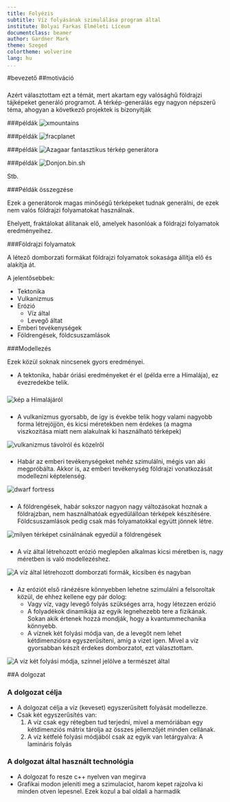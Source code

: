 ```yaml
---
title: Folyézis
subtitle: Víz folyásának szimulálása program által
institute: Bolyai Farkas Elméleti Líceum
documentclass: beamer
author: Gardner Mark
theme: Szeged
colortheme: wolverine
lang: hu
...
```

#bevezető
##motiváció
###
Azért választottam ezt a témát, mert akartam egy valósághű földrajzi
tájképeket generáló programot. A térkép-generálás egy nagyon népszerű téma,
ahogyan a következő projektek is bizonyítják

###példák
![xmountains](images/xmountains.png)

###példák
![fracplanet](images/fracplanet.png)

###példák
![Azagaar fantasztikus térkép generátora](images/Azagaar.png)

###példák
![Donjon.bin.sh](images/donjon2.png)

Stb.

###Példák összegzése

Ezek a generátorok magas minőségű térképeket tudnak generálni, de ezek nem valós földrajzi folyamatokat használnak.

Ehelyett, fraktálokat állítanak elő, amelyek hasonlóak a földrajzi folyamatok eredményeihez.

###Földrajzi folyamatok

A létező domborzati formákat földrajzi folyamatok sokasága állítja elő és alakítja át.

A jelentősebbek:

 * Tektonika
 * Vulkanizmus
 * Erózió
	* Víz által
	* Levegő áltat
 * Emberi tevékenységek
 * Földrengések, földcsuszamlások

###Modellezés

Ezek közül soknak nincsenek gyors eredményei. 

 * A tektonika, habár óriási eredményeket ér el (példa erre a Himalája), ez évezredekbe telik.

###

![kép a Himalájáról](images/himalayas.jpg)

###

 * A vulkanizmus gyorsabb, de így is évekbe telik hogy valami nagyobb forma létrejöjjön, és kicsi méretekben nem érdekes (a magma viszkozitása miatt nem alakulnak ki használható térképek)

![vulkanizmus távolról és közelről](images/volcano.jpg)

###

 * Habár az emberi tevékenységeket nehéz szimulálni, mégis van aki megpróbálta. Akkor is, az emberi tevékenység földrajzi vonatkozását modellezni képtelenség.

![dwarf fortress](images/df.jpg)

###

 * A földrengések, habár sokszor nagyon nagy változásokat hoznak a földrajzban, nem használhatóak egyedülállóan térképek készítésére. Földcsuszamlások pedig csak más folyamatokkal együtt jönnek létre.

![milyen térképet csinálnának egyedül a földrengések](images/foldrenges.jpg)

###

 * A víz által létrehozott erózió meglepően alkalmas kicsi méretben is, nagy méretben is való modellezéshez.

![A víz által létrehozott domborzati formák, kicsiben és nagyban](images/river.jpg)

###

 * Az eróziót első ránézésre könnyebben lehetne szimulálni a felsoroltak közül, de ehhez kellene egy pár dolog:
	* Vagy víz, vagy levegő folyás szükséges arra, hogy létezzen erózió
	* A folyadékok dinamikája az egyik legnehezebb tere a fizikának. Sokan akik értenek hozzá mondják, hogy a kvantummechanika könnyebb.
	* A víznek két folyási módja van, de a levegőt nem lehet kétdimenziósra egyszerűsíteni, amíg a vizet igen. Mivel a víz gyorsabban készít érdekes domborzatot, ezt választottam.

![A víz két folyási módja, színnel jelölve a természet által](images/turbulence.jpg)

##A dolgozat

### A dolgozat célja

 * A dolgozat célja a víz (keveset) egyszerűsített folyását modellezze.
 * Csak két egyszerűsítés van:
	 1. A víz csak egy rétegben tud terjedni, mivel a memóriában egy kétdimenziós mátrix tárolja az összes jellemzőjét minden cellának.
	 2. A víz kétfelé folyási módjából csak az egyik van letárgyalva: A lamináris folyás

### A dolgozat által használt technológia

 * A dolgozat fo resze c++ nyelven van megirva
 * Grafikai modon jeleniti meg a szimulaciot, harom kepet rajzolva ki minden otven lepesnel. Ezek kozul a bal oldali a harmadik